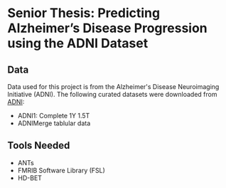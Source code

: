 # Senior Thesis: Predicting Alzheimer’s Disease Progression using the ADNI Dataset

## Data

Data used for this project is from the Alzheimer's Disease Neuroimaging Initiative (ADNI). The following curated datasets were downloaded from [ADNI](https://ida.loni.usc.edu/login.jsp):
  * ADNI1: Complete 1Y 1.5T
  * ADNIMerge tablular data

## Tools Needed

* ANTs
* FMRIB Software Library (FSL)
* HD-BET
